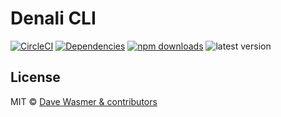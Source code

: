 # Denali CLI

[![CircleCI](https://img.shields.io/circleci/project/github/denali-js/denali-cli.svg?style=flat-square)](https://circleci.com/gh/denali-js/denali-cli)
[![Dependencies](https://img.shields.io/david/denali-js/denali-cli.svg?style=flat-square)](https://david-dm.org/denali-js/denali-cli)
[![npm downloads](https://img.shields.io/npm/dm/denali-cli.svg?style=flat-square)](https://www.npmjs.com/package/denali-cli)
![latest version](https://img.shields.io/npm/v/denali-cli.svg?style=flat-square)


## License

MIT © [Dave Wasmer & contributors](http://denalijs.org)
